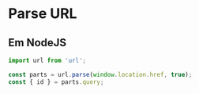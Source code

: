 # Parse URL

## Em NodeJS

```js
import url from 'url';

const parts = url.parse(window.location.href, true);
const { id } = parts.query;
```



